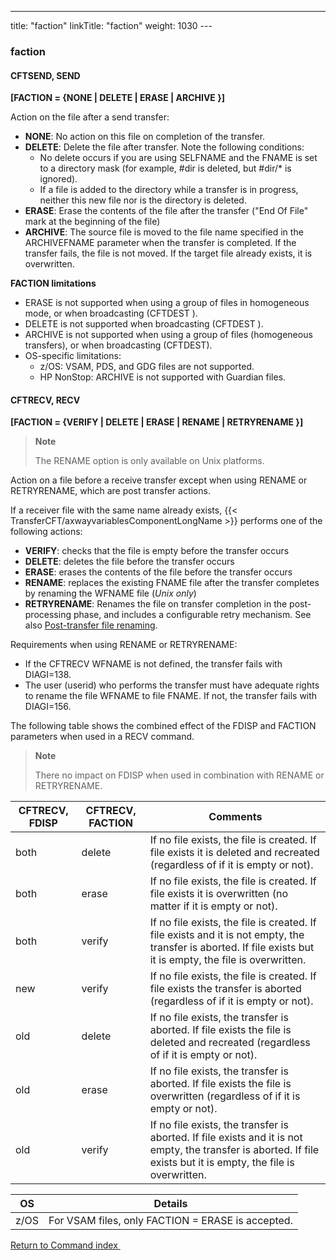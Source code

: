 ---
title: "faction"
linkTitle: "faction"
weight: 1030
---<span id="faction"></span>

### faction

<span id="faction_CFTSEND"></span>

#### CFTSEND, SEND

**[FACTION = {NONE
&#124; DELETE &#124; ERASE &#124; ARCHIVE }]**

Action on the file after a send transfer:

* ****NONE****: No action on this file on completion
    of the transfer.
* ****DELETE****: Delete the file after transfer. Note the following conditions:
    *   No delete occurs if you are using SELFNAME and the FNAME is set to a directory mask (for example, #dir is deleted, but #dir/\* is ignored).
    *   If a file is added to the directory while a transfer is in progress, neither this new file nor is the directory is deleted.
* ****ERASE****: Erase the contents of the file
    after the transfer ("End Of File" mark at the beginning of the
    file)
* **ARCHIVE**: The source file is moved to the file name specified in the ARCHIVEFNAME parameter when the transfer is completed. If the transfer fails, the file is not moved. If the target file already exists, it is overwritten.

****FACTION limitations****

* ERASE is not supported when using a group of files in homogeneous mode, or when broadcasting (CFTDEST ).
* DELETE is not supported when broadcasting (CFTDEST ).
* ARCHIVE is not supported when using a group of files (homogeneous transfers), or when broadcasting (CFTDEST).
* OS-specific limitations:
    *   z/OS: VSAM, PDS, and GDG files are not supported.
    *   HP NonStop: ARCHIVE is not supported with Guardian files.

#### CFTRECV, RECV

**[FACTION = {VERIFY
&#124; DELETE &#124; ERASE &#124; RENAME &#124; RETRYRENAME }]**

> **Note**
>
> The RENAME option is only available on Unix platforms.

Action on a file before a receive transfer except when using RENAME or RETRYRENAME, which are post transfer actions.

If a receiver file with the same name already exists, {{< TransferCFT/axwayvariablesComponentLongName  >}} performs
one of the following actions:

* ****VERIFY****: checks that the file is empty before the transfer occurs
* ****DELETE****:
    deletes the file before the transfer occurs
* ****ERASE****:
    erases the contents of the file before the transfer occurs
* **RENAME**: replaces the existing FNAME file after the transfer completes by renaming the WFNAME file (*Unix only*)
* **RETRYRENAME**: Renames the file on transfer completion in the post-processing phase, and includes a configurable retry mechanism. See also [Post-transfer file renaming](../../../../app_integration_intro/spoolout).

Requirements when using RENAME or RETRYRENAME:

* If the CFTRECV WFNAME is not defined, the transfer fails with DIAGI=138.
* The user (userid) who performs the transfer must have adequate rights to rename the file WFNAME to file FNAME. If not, the transfer fails with DIAGI=156.

The following table shows the combined effect of the FDISP and FACTION parameters when used in a RECV command.

> **Note**
>
> There no impact on FDISP when used in combination with RENAME or RETRYRENAME.


| CFTRECV, FDISP  | CFTRECV, FACTION  | Comments  |
| --- | --- | --- |
| both  | delete  | If no file exists, the file is created. If file exists it is deleted and recreated (regardless of if it is empty or not).  |
| both  | erase  | If no file exists, the file is created. If file exists it is overwritten (no matter if it is empty or not).  |
| both  | verify  | If no file exists, the file is created. If file exists and it is not empty, the transfer is aborted. If file exists but it is empty, the file is overwritten.  |
| new  | verify  | If no file exists, the file is created. If file exists the transfer is aborted (regardless of if it is empty or not).  |
| old  | delete  | If no file exists, the transfer is aborted. If file exists the file is deleted and recreated (regardless of if it is empty or not).  |
| old  | erase  | If no file exists, the transfer is aborted. If file exists the file is overwritten (regardless of if it is empty or not).  |
| old  | verify  | If no file exists, the transfer is aborted. If file exists and it is not empty, the transfer is aborted. If file exists but it is empty, the file is overwritten.  |



| OS  | Details  |
| --- | --- |
| z/OS | For VSAM files, only FACTION = ERASE is accepted. |


[Return to Command index](../../)[ ](#)
